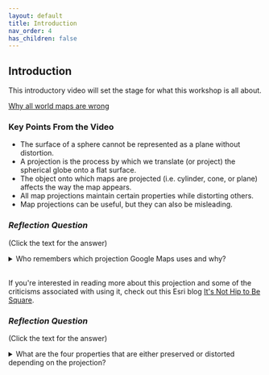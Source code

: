 ```yaml
---
layout: default
title: Introduction
nav_order: 4
has_children: false
---
```


## Introduction

This introductory video will set the stage for what this workshop is all about.

[Why all world maps are wrong](https://www.youtube.com/watch?v=kIID5FDi2JQ)

### Key Points From the Video

* The surface of a sphere cannot be represented as a plane without distortion.
* A projection is the process by which we translate (or project) the spherical globe onto a flat surface.
* The object onto which maps are projected (i.e. cylinder, cone, or plane) affects the way the map appears.
* All map projections maintain certain properties while distorting others.
* Map projections can be useful, but they can also be misleading.

### *Reflection Question*
(Click the text for the answer)

<details>
<summary>Who remembers which projection Google Maps uses and why?</summary>

<i>Web Mercator
<br>
- Wherever you are on the map, up and down are north and south and left and right are west and east
<br>
- Preserves angles of roads
<br>
- At large scales, the conformality of the projection preserves shapes, such as buildings
<br>
- Objects around the equator are to scale relative to one another, while objects closer to the poles appear larger than they really are</i>

</details>
<br>

If you're interested in reading more about this projection and some of the criticisms associated with using it, check out this Esri blog [It's Not Hip to Be Square](https://www.esri.com/arcgis-blog/products/arcgis-pro/mapping/mercator-its-not-hip-to-be-square/).

### *Reflection Question*
(Click the text for the answer)

<details>
<summary>What are the four properties that are either preserved or distorted depending on the projection?</summary>
<br>
<i>Shape (angle), size (area), direction, and distance<i>
</details>
